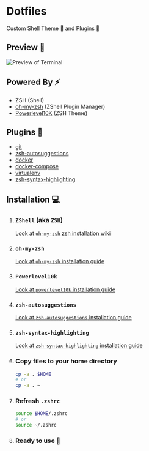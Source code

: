 # Dotfiles
Custom Shell Theme 🎨 and Plugins 🔌


## Preview 👀
![Preview of Terminal](https://user-images.githubusercontent.com/29407019/99193512-81b49e00-278a-11eb-9844-273df11536f4.png)

## Powered By ⚡
- ZSH (Shell)
- [oh-my-zsh](https://github.com/ohmyzsh/ohmyzsh) (ZShell Plugin Manager)
- [Powerlevel10K](https://github.com/romkatv/powerlevel10k) (ZSH Theme)

## Plugins 🔌
- [git](https://github.com/ohmyzsh/ohmyzsh/blob/master/plugins/git/git.plugin.zsh)
- [zsh-autosuggestions](https://github.com/zsh-users/zsh-autosuggestions)
- [docker](https://github.com/ohmyzsh/ohmyzsh/tree/master/plugins/docker)
- [docker-compose](https://github.com/ohmyzsh/ohmyzsh/tree/master/plugins/docker-compose)
- [virtualenv](https://github.com/ohmyzsh/ohmyzsh/tree/master/plugins/virtualenv)
- [zsh-syntax-highlighting](https://github.com/zsh-users/zsh-syntax-highlighting)

## Installation 💻

1. ### `ZShell` (aka `ZSH`)
    [Look at `oh-my-zsh` zsh installation wiki](https://github.com/ohmyzsh/ohmyzsh/wiki/Installing-ZSH)

2. ### `oh-my-zsh`
    [Look at `oh-my-zsh` installation guide](https://github.com/ohmyzsh/ohmyzsh/wiki#welcome-to-the-oh-my-zsh-wiki)

3. ### `Powerlevel10k`
    [Look at `powerlevel10k` installation guide](https://github.com/romkatv/powerlevel10k#oh-my-zsh)

4. ### `zsh-autosuggestions`
    [Look at `zsh-autosuggestions` installation guide](https://github.com/zsh-users/zsh-autosuggestions/blob/master/INSTALL.md#oh-my-zsh)

5. ### `zsh-syntax-highlighting`

    [Look at `zsh-syntax-highlighting` installation guide](https://github.com/zsh-users/zsh-syntax-highlighting/blob/master/INSTALL.md#oh-my-zsh)

6. ### Copy files to your home directory

    ```zsh
    cp -a . $HOME
    # or
    cp -a . ~
    ```

7. ### Refresh `.zshrc`

    ```zsh
    source $HOME/.zshrc
    # or
    source ~/.zshrc
    ```

8. ### Ready to use 🚀